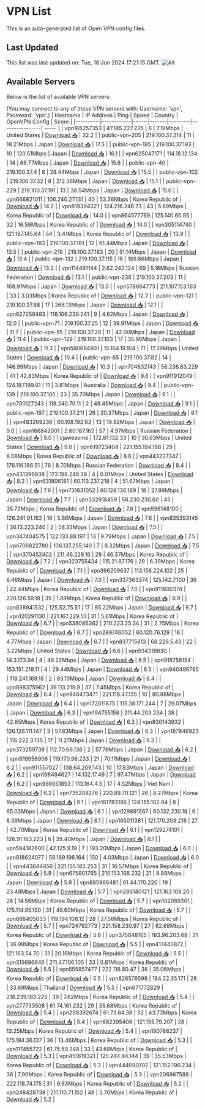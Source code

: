 # VPN List

This is an auto-generated list of Open VPN config files.

## Last Updated

This list was last updated on: Tue, 18 Jun 2024 17:21:15 GMT.
![Alt](https://repobeats.axiom.co/api/embed/186b98318ef1479477931607c1ad7d823f12451f.svg "Repobeats analytics image")

## Available Servers

Below is the list of available VPN servers:

(You may connect to any of these VPN servers with: Username: 'vpn', Password: 'vpn'.)
| Hostname | IP Address | Ping | Speed | Country | OpenVPN Config | Score |
|----------|------------|------|-------|---------|----------------| ----- |
| vpn165257353 | 47.185.227.235 | 6 | 7.19Mbps | United States | [Download 📥](./configs/server_0_US.ovpn) | 32.2 |
| public-vpn-205 | 219.100.37.214 | 11 | 18.21Mbps | Japan | [Download 📥](./configs/server_1_JP.ovpn) | 17.3 |
| public-vpn-185 | 219.100.37.193 | 10 | 120.51Mbps | Japan | [Download 📥](./configs/server_2_JP.ovpn) | 16.1 |
| vpn625047171 | 114.18.12.134 | 14 | 66.77Mbps | Japan | [Download 📥](./configs/server_3_JP.ovpn) | 15.6 |
| public-vpn-40 | 219.100.37.4 | 8 | 28.44Mbps | Japan | [Download 📥](./configs/server_4_JP.ovpn) | 15.5 |
| public-vpn-102 | 219.100.37.32 | 8 | 212.36Mbps | Japan | [Download 📥](./configs/server_5_JP.ovpn) | 15.1 |
| public-vpn-229 | 219.100.37.191 | 13 | 38.54Mbps | Japan | [Download 📥](./configs/server_6_JP.ovpn) | 15.0 |
| vpn666821011 | 106.240.27.131 | 40 | 53.36Mbps | Korea Republic of | [Download 📥](./configs/server_7_KR.ovpn) | 14.2 |
| vpn819394321 | 124.216.246.73 | 43 | 5.69Mbps | Korea Republic of | [Download 📥](./configs/server_8_KR.ovpn) | 14.0 |
| vpn864577769 | 125.140.60.95 | 32 | 16.59Mbps | Korea Republic of | [Download 📥](./configs/server_9_KR.ovpn) | 14.0 |
| vpn305114740 | 121.187.145.64 | 54 | 3.41Mbps | Korea Republic of | [Download 📥](./configs/server_10_KR.ovpn) | 13.9 |
| public-vpn-183 | 219.100.37.161 | 12 | 61.44Mbps | Japan | [Download 📥](./configs/server_11_JP.ovpn) | 13.5 |
| public-vpn-219 | 219.100.37.183 | 20 | 51.14Mbps | Japan | [Download 📥](./configs/server_12_JP.ovpn) | 13.4 |
| public-vpn-132 | 219.100.37.115 | 16 | 169.86Mbps | Japan | [Download 📥](./configs/server_13_JP.ovpn) | 13.2 |
| vpn114491144 | 2.62.242.124 | 69 | 5.16Mbps | Russian Federation | [Download 📥](./configs/server_14_RU.ovpn) | 13.1 |
| public-vpn-236 | 219.100.37.203 | 11 | 168.91Mbps | Japan | [Download 📥](./configs/server_15_JP.ovpn) | 13.0 |
| vpn578664773 | 211.107.153.163 | 33 | 3.03Mbps | Korea Republic of | [Download 📥](./configs/server_16_KR.ovpn) | 12.7 |
| public-vpn-121 | 219.100.37.88 | 17 | 266.13Mbps | Japan | [Download 📥](./configs/server_17_JP.ovpn) | 12.1 |
| vpn627258483 | 118.106.239.241 | 9 | 4.62Mbps | Japan | [Download 📥](./configs/server_18_JP.ovpn) | 12.0 |
| public-vpn-71 | 219.100.37.25 | 12 | 39.91Mbps | Japan | [Download 📥](./configs/server_19_JP.ovpn) | 11.7 |
| public-vpn-55 | 219.100.37.20 | 11 | 42.00Mbps | Japan | [Download 📥](./configs/server_20_JP.ovpn) | 11.4 |
| public-vpn-129 | 219.100.37.103 | 17 | 35.96Mbps | Japan | [Download 📥](./configs/server_21_JP.ovpn) | 11.3 |
| vpn580694801 | 15.164.19.104 | 71 | 17.39Mbps | United States | [Download 📥](./configs/server_22_US.ovpn) | 10.4 |
| public-vpn-65 | 219.100.37.82 | 14 | 146.99Mbps | Japan | [Download 📥](./configs/server_23_JP.ovpn) | 10.3 |
| vpn704632143 | 58.236.83.229 | 41 | 42.83Mbps | Korea Republic of | [Download 📥](./configs/server_24_KR.ovpn) | 9.6 |
| vpn911912049 | 124.187.199.61 | 11 | 3.81Mbps | Australia | [Download 📥](./configs/server_25_AU.ovpn) | 9.4 |
| public-vpn-139 | 219.100.37.105 | 23 | 35.70Mbps | Japan | [Download 📥](./configs/server_26_JP.ovpn) | 9.1 |
| vpn790127243 | 118.240.70.11 | 2 | 48.49Mbps | Japan | [Download 📥](./configs/server_27_JP.ovpn) | 9.1 |
| public-vpn-197 | 219.100.37.211 | 26 | 20.37Mbps | Japan | [Download 📥](./configs/server_28_JP.ovpn) | 9.1 |
| vpn483269236 | 60.108.192.62 | 13 | 19.92Mbps | Japan | [Download 📥](./configs/server_29_JP.ovpn) | 9.0 |
| vpn166842001 | 2.60.167.162 | 57 | 4.97Mbps | Russian Federation | [Download 📥](./configs/server_30_RU.ovpn) | 9.0 |
| cjawesome | 172.81.132.33 | 10 | 30.63Mbps | United States | [Download 📥](./configs/server_31_US.ovpn) | 9.0 |
| vpn619723404 | 221.155.194.168 | 29 | 8.08Mbps | Korea Republic of | [Download 📥](./configs/server_32_KR.ovpn) | 8.6 |
| vpn443227347 | 176.116.186.51 | 76 | 8.70Mbps | Russian Federation | [Download 📥](./configs/server_33_RU.ovpn) | 8.4 |
| vpn431396938 | 173.198.248.39 | 4 | 0.01Mbps | United States | [Download 📥](./configs/server_34_US.ovpn) | 8.2 |
| vpn631806181 | 60.113.237.218 | 4 | 51.67Mbps | Japan | [Download 📥](./configs/server_35_JP.ovpn) | 7.9 |
| vpn731831052 | 60.128.136.189 | 18 | 27.89Mbps | Japan | [Download 📥](./configs/server_36_JP.ovpn) | 7.7 |
| vpn332918459 | 58.230.230.60 | 45 | 35.73Mbps | Korea Republic of | [Download 📥](./configs/server_37_KR.ovpn) | 7.6 |
| vpn596148100 | 126.241.91.162 | 16 | 5.86Mbps | Japan | [Download 📥](./configs/server_38_JP.ovpn) | 7.6 |
| vpn835393145 | 36.13.223.240 | 2 | 58.33Mbps | Japan | [Download 📥](./configs/server_39_JP.ovpn) | 7.5 |
| vpn347404575 | 122.133.88.197 | 13 | 9.79Mbps | Japan | [Download 📥](./configs/server_40_JP.ovpn) | 7.5 |
| vpn706822780 | 106.137.255.140 | 7 | 8.32Mbps | Japan | [Download 📥](./configs/server_41_JP.ovpn) | 7.5 |
| vpn370452402 | 211.46.229.16 | 29 | 46.37Mbps | Korea Republic of | [Download 📥](./configs/server_42_KR.ovpn) | 7.2 |
| vpn323755434 | 115.21.87.176 | 29 | 6.39Mbps | Korea Republic of | [Download 📥](./configs/server_43_KR.ovpn) | 7.1 |
| vpn396209637 | 113.158.224.102 | 25 | 6.46Mbps | Japan | [Download 📥](./configs/server_44_JP.ovpn) | 7.0 |
| vpn337363374 | 125.142.7.100 | 36 | 22.44Mbps | Korea Republic of | [Download 📥](./configs/server_45_KR.ovpn) | 7.0 |
| vpn911800374 | 220.126.59.18 | 35 | 1.89Mbps | Korea Republic of | [Download 📥](./configs/server_46_KR.ovpn) | 6.9 |
| vpn838941532 | 125.52.75.51 | 17 | 85.22Mbps | Japan | [Download 📥](./configs/server_47_JP.ovpn) | 6.7 |
| vpn120291130 | 221.167.229.51 | 31 | 5.61Mbps | Korea Republic of | [Download 📥](./configs/server_48_KR.ovpn) | 6.7 |
| vpn538086362 | 210.223.25.34 | 31 | 2.75Mbps | Korea Republic of | [Download 📥](./configs/server_49_KR.ovpn) | 6.7 |
| vpn289746052 | 60.120.76.129 | 16 | 4.77Mbps | Japan | [Download 📥](./configs/server_50_JP.ovpn) | 6.7 |
| vpn837715813 | 68.229.5.43 | 22 | 3.22Mbps | United States | [Download 📥](./configs/server_51_US.ovpn) | 6.6 |
| vpn934318830 | 14.3.173.94 | 4 | 49.22Mbps | Japan | [Download 📥](./configs/server_52_JP.ovpn) | 6.5 |
| vpn918758154 | 153.151.219.11 | 4 | 29.44Mbps | Japan | [Download 📥](./configs/server_53_JP.ovpn) | 6.5 |
| vpn940496795 | 118.241.169.18 | 2 | 93.10Mbps | Japan | [Download 📥](./configs/server_54_JP.ovpn) | 6.4 |
| vpn898375962 | 39.113.219.9 | 37 | 7.45Mbps | Korea Republic of | [Download 📥](./configs/server_55_KR.ovpn) | 6.4 |
| vpn946473471 | 221.118.47.135 | 10 | 80.88Mbps | Japan | [Download 📥](./configs/server_56_JP.ovpn) | 6.4 |
| vpn172011875 | 115.38.171.244 | 7 | 29.07Mbps | Japan | [Download 📥](./configs/server_57_JP.ovpn) | 6.3 |
| vpn194755158 | 211.44.203.234 | 38 | 42.65Mbps | Korea Republic of | [Download 📥](./configs/server_58_KR.ovpn) | 6.3 |
| vpn830143932 | 126.126.111.147 | 3 | 57.83Mbps | Japan | [Download 📥](./configs/server_59_JP.ovpn) | 6.3 |
| vpn187846923 | 116.222.3.135 | 17 | 11.27Mbps | Japan | [Download 📥](./configs/server_60_JP.ovpn) | 6.3 |
| vpn373259738 | 112.70.66.136 | 2 | 57.78Mbps | Japan | [Download 📥](./configs/server_61_JP.ovpn) | 6.2 |
| vpn819956906 | 119.170.96.233 | 21 | 70.11Mbps | Japan | [Download 📥](./configs/server_62_JP.ovpn) | 6.2 |
| vpn911557027 | 138.64.209.143 | 10 | 17.83Mbps | Japan | [Download 📥](./configs/server_63_JP.ovpn) | 6.2 |
| vpn198494627 | 14.132.17.49 | 7 | 97.47Mbps | Japan | [Download 📥](./configs/server_64_JP.ovpn) | 6.2 |
| vpn986651853 | 113.164.4.5 | 17 | 4.52Mbps | Viet Nam | [Download 📥](./configs/server_65_VN.ovpn) | 6.2 |
| vpn735209276 | 220.89.70.121 | 26 | 8.27Mbps | Korea Republic of | [Download 📥](./configs/server_66_KR.ovpn) | 6.1 |
| vpn181783186 | 124.155.102.94 | 8 | 65.03Mbps | Japan | [Download 📥](./configs/server_67_JP.ovpn) | 6.1 |
| vpn129891567 | 60.132.230.18 | 6 | 8.39Mbps | Japan | [Download 📥](./configs/server_68_JP.ovpn) | 6.1 |
| vpn165011381 | 121.170.209.218 | 27 | 42.70Mbps | Korea Republic of | [Download 📥](./configs/server_69_KR.ovpn) | 6.1 |
| vpn129274101 | 126.91.163.223 | 6 | 28.40Mbps | Japan | [Download 📥](./configs/server_70_JP.ovpn) | 6.1 |
| vpn584182600 | 42.125.9.19 | 7 | 193.20Mbps | Japan | [Download 📥](./configs/server_71_JP.ovpn) | 6.0 |
| vpn818624077 | 59.169.196.164 | 150 | 4.03Mbps | Japan | [Download 📥](./configs/server_72_JP.ovpn) | 6.0 |
| vpn443644656 | 221.155.183.253 | 31 | 16.57Mbps | Korea Republic of | [Download 📥](./configs/server_73_KR.ovpn) | 5.9 |
| vpn675901765 | 210.153.168.232 | 21 | 8.88Mbps | Japan | [Download 📥](./configs/server_74_JP.ovpn) | 5.9 |
| vpn885966481 | 61.44.170.220 | 19 | 23.48Mbps | Japan | [Download 📥](./configs/server_75_JP.ovpn) | 5.7 |
| vpn286140121 | 121.163.108.20 | 28 | 14.56Mbps | Korea Republic of | [Download 📥](./configs/server_76_KR.ovpn) | 5.7 |
| vpn102069301 | 175.114.95.150 | 31 | 49.60Mbps | Korea Republic of | [Download 📥](./configs/server_77_KR.ovpn) | 5.7 |
| vpn688405033 | 119.194.108.12 | 28 | 27.56Mbps | Korea Republic of | [Download 📥](./configs/server_78_KR.ovpn) | 5.7 |
| vpn724792773 | 221.158.230.97 | 27 | 62.68Mbps | Korea Republic of | [Download 📥](./configs/server_79_KR.ovpn) | 5.6 |
| vpn375848165 | 183.96.203.68 | 31 | 36.98Mbps | Korea Republic of | [Download 📥](./configs/server_80_KR.ovpn) | 5.5 |
| vpn417443872 | 121.163.54.70 | 31 | 20.16Mbps | Korea Republic of | [Download 📥](./configs/server_81_KR.ovpn) | 5.5 |
| vpn315686646 | 211.47.106.105 | 33 | 0.81Mbps | Korea Republic of | [Download 📥](./configs/server_82_KR.ovpn) | 5.5 |
| vpn555857477 | 222.118.80.47 | 36 | 35.06Mbps | Korea Republic of | [Download 📥](./configs/server_83_KR.ovpn) | 5.5 |
| vpn826578598 | 184.22.35.171 | 28 | 33.69Mbps | Thailand | [Download 📥](./configs/server_84_TH.ovpn) | 5.5 |
| vpn671772829 | 218.239.183.225 | 39 | 7.62Mbps | Korea Republic of | [Download 📥](./configs/server_85_KR.ovpn) | 5.4 |
| vpn277733508 | 61.74.161.232 | 29 | 35.68Mbps | Korea Republic of | [Download 📥](./configs/server_86_KR.ovpn) | 5.4 |
| vpn298392674 | 61.73.84.38 | 32 | 43.73Mbps | Korea Republic of | [Download 📥](./configs/server_87_KR.ovpn) | 5.4 |
| vpn682395406 | 121.155.79.207 | 28 | 13.25Mbps | Korea Republic of | [Download 📥](./configs/server_88_KR.ovpn) | 5.4 |
| vpn190788237 | 175.194.36.137 | 36 | 13.46Mbps | Korea Republic of | [Download 📥](./configs/server_89_KR.ovpn) | 5.3 |
| vpn117455722 | 61.75.59.248 | 33 | 43.68Mbps | Korea Republic of | [Download 📥](./configs/server_90_KR.ovpn) | 5.3 |
| vpn451819321 | 125.244.94.144 | 39 | 35.53Mbps | Korea Republic of | [Download 📥](./configs/server_91_KR.ovpn) | 5.3 |
| vpn444090702 | 121.152.196.234 | 36 | 7.90Mbps | Korea Republic of | [Download 📥](./configs/server_92_KR.ovpn) | 5.3 |
| vpn206967588 | 222.118.74.175 | 31 | 9.63Mbps | Korea Republic of | [Download 📥](./configs/server_93_KR.ovpn) | 5.2 |
| vpn248428738 | 211.110.71.152 | 48 | 3.70Mbps | Korea Republic of | [Download 📥](./configs/server_94_KR.ovpn) | 5.2 |
